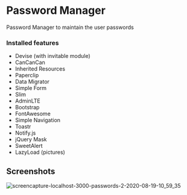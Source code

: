 # Password Manager

Password Manager to maintain the user passwords

### Installed features
- Devise (with invitable module)
- CanCanCan
- Inherited Resources
- Paperclip
- Data Migrator
- Simple Form
- Slim
- AdminLTE
- Bootstrap
- FontAwesome
- Simple Navigation
- Toastr
- Notify.js
- jQuery Mask
- SweetAlert
- LazyLoad (pictures)

## Screenshots

![screencapture-localhost-3000-passwords-2-2020-08-19-10_59_35](https://user-images.githubusercontent.com/50949606/90595764-33374800-e20b-11ea-8225-eed4e870f8fa.png)
